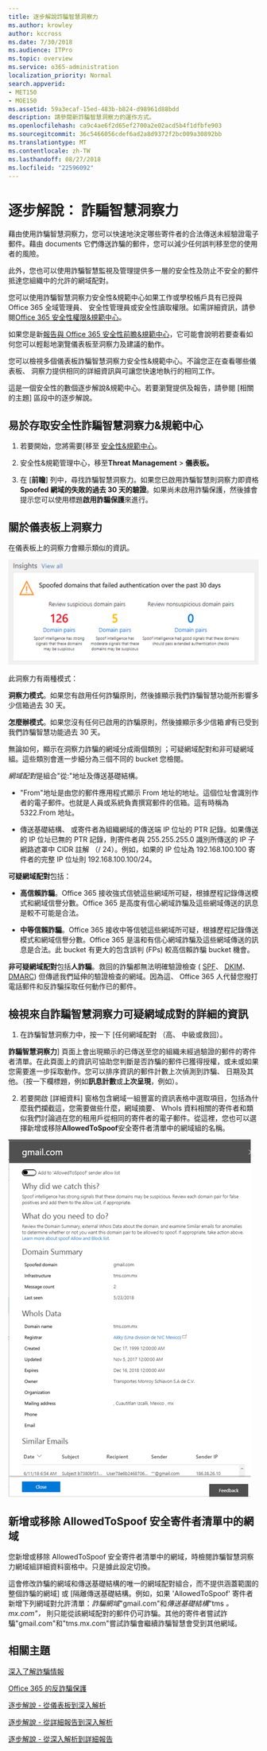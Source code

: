 ```yaml
---
title: 逐步解說詐騙智慧洞察力
ms.author: krowley
author: kccross
ms.date: 7/30/2018
ms.audience: ITPro
ms.topic: overview
ms.service: o365-administration
localization_priority: Normal
search.appverid:
- MET150
- MOE150
ms.assetid: 59a3ecaf-15ed-483b-b824-d98961d88bdd
description: 請參閱新詐騙智慧洞察力的運作方式。
ms.openlocfilehash: ca9c4ae6f2d65ef2700a2e02acd5b4f1dfbfe903
ms.sourcegitcommit: 36c5466056cdef6ad2a8d9372f2bc009a30892bb
ms.translationtype: MT
ms.contentlocale: zh-TW
ms.lasthandoff: 08/27/2018
ms.locfileid: "22596092"
---
```

# <a name="walkthrough-spoof-intelligence-insight"></a>逐步解說： 詐騙智慧洞察力

藉由使用詐騙智慧洞察力，您可以快速地決定哪些寄件者的合法傳送未經驗證電子郵件。藉由 documents 它們傳送詐騙的郵件，您可以減少任何誤判移至您的使用者的風險。
  
此外，您也可以使用詐騙智慧監視及管理提供多一層的安全性及防止不安全的郵件抵達您組織中的允許的網域配對。
  
您可以使用詐騙智慧洞察力安全性&amp;規範中心如果工作或學校帳戶具有已授與 Office 365 全域管理員、 安全性管理員或安全性讀取權限。如需詳細資訊，請參閱[Office 365 安全性權限&amp;規範中心](permissions-in-the-security-and-compliance-center.md)。
  
如果您是新[報告與 Office 365 安全性前瞻&amp;規範中心](reports-and-insights-in-security-and-compliance.md)，它可能會說明若要查看如何您可以輕鬆地瀏覽儀表板至洞察力及建議的動作。
  
您可以檢視多個儀表板詐騙智慧洞察力安全性&amp;規範中心。不論您正在查看哪些儀表板、 洞察力提供相同的詳細資訊與可讓您快速地執行的相同工作。
  
這是一個安全性的數個逐步解說&amp;規範中心。若要瀏覽提供及報告，請參閱 [相關的主題] 區段中的逐步解說。
  
## <a name="getting-to-the-spoof-intelligence-insight-in-the-security-amp-compliance-center"></a>易於存取安全性詐騙智慧洞察力&amp;規範中心

1. 若要開始，您將需要[移至 [安全性&amp;規範中心](go-to-the-securitycompliance-center.md)。
    
2. 安全性&amp;規範管理中心，移至**Threat Management** \> **儀表板。**
    
3. 在 [**前瞻**] 列中，尋找詐騙智慧洞察力。如果您已啟用詐騙智慧則洞察力即資格**Spoofed 網域的失敗的過去 30 天的驗證**。如果尚未啟用詐騙保護，然後據會提示您可以使用標題**啟用詐騙保護**來進行。 
    
## <a name="about-the-insight-on-the-dashboard"></a>關於儀表板上洞察力

在儀表板上的洞察力會顯示類似的資訊。
  
![詐騙智慧洞察力的螢幕擷取畫面](media/28aeabac-c1a1-4d16-9fbe-14996f742a9a.png)
  
此洞察力有兩種模式：
  
 **洞察力模式**。如果您有啟用任何詐騙原則，然後據顯示我們詐騙智慧功能所影響多少信箱過去 30 天。 
  
 **怎麼辦模式**。如果您沒有任何已啟用的詐騙原則，然後據顯示多少信箱*會*有已受到我們詐騙智慧功能過去 30 天。 
  
無論如何，顯示在洞察力詐騙的網域分成兩個類別 ；可疑網域配對和非可疑網域組。這些類別會進一步細分為三個不同的 bucket 您檢閱。 
  
*網域配對*是組合"從:"地址及傳送基礎結構。 
  
- "From"地址是由您的郵件應用程式顯示 From 地址的地址。這個位址會識別作者的電子郵件。也就是人員或系統負責撰寫郵件的信箱。這有時稱為 5322.From 地址。
    
- 傳送基礎結構、 或寄件者為組織網域的傳送端 IP 位址的 PTR 記錄。如果傳送的 IP 位址已無的 PTR 記錄，則寄件者與 255.255.255.0 識別所傳送的 IP 子網路遮罩中 CIDR 註解 （/ 24）。例如，如果的 IP 位址為 192.168.100.100 寄件者的完整 IP 位址則 192.168.100.100/24。
    
 **可疑網域配對**包括： 
  
- **高信賴詐騙**。Office 365 接收強式信號這些網域所可疑，根據歷程記錄傳送模式和網域信譽分數。Office 365 是高度有信心網域詐騙及這些網域傳送的訊息是較不可能是合法。 
    
- **中等信賴詐騙**。Office 365 接收中等信號這些網域所可疑，根據歷程記錄傳送模式和網域信譽分數。Office 365 是溫和有信心網域詐騙及這些網域傳送的訊息是合法。此 bucket 有更大的包含誤判 (FPs) 較高信賴詐騙 bucket 機會。 
    
 **非可疑網域配對**包括**人詐騙**。救回的詐騙都無法明確驗證檢查 ( [SPF](https://docs.microsoft.com/office365/SecurityCompliance/how-office-365-uses-spf-to-prevent-spoofing)、 [DKIM](https://docs.microsoft.com/office365/SecurityCompliance/use-dkim-to-validate-outbound-email)、 [DMARC](https://docs.microsoft.com/office365/SecurityCompliance/use-dmarc-to-validate-email)) 但傳遞我們延伸的驗證檢查的網域。因為這、 Office 365 人代替您撥打電話郵件和反詐騙採取任何動作已的郵件。 
  
## <a name="view-detailed-information-about-suspicious-domain-pairs-from-the-spoof-intelligence-insight"></a>檢視來自詐騙智慧洞察力可疑網域成對的詳細的資訊

1. 在詐騙智慧洞察力中，按一下 [任何網域配對 （高、 中級或救回）。
  
**詐騙智慧洞察力**] 頁面上會出現顯示的已傳送至您的組織未經過驗證的郵件的寄件者清單。在此頁面上的資訊可協助您判斷是否詐騙的郵件已獲得授權，或未或如果您需要進一步採取動作。您可以排序資訊的郵件計數上次偵測到詐騙、 日期及其他。（按一下欄標題，例如**訊息計數**或**上次呈現**，例如）。 
    
2. 若要開啟 [詳細資料] 窗格包含網域一組豐富的資訊表格中選取項目，包括為什麼我們攔截這，您需要做些什麼，網域摘要、 WhoIs 資料相關的寄件者和類似我們討論過在您的租用戶從相同的寄件者的電子郵件。從這裡，您也可以選擇新增或移除**AllowedToSpoof**安全寄件者清單中的網域組的名稱。 
  
![詐騙智慧洞察力詳細資料窗格中的網域的螢幕擷取畫面](media/03ad3e6e-2010-4e8e-b92e-accc8bbebb79.png)
  
## <a name="add-or-remove-a-domain-from-the-allowedtospoof-safe-sender-list"></a>新增或移除 AllowedToSpoof 安全寄件者清單中的網域

您新增或移除 AllowedToSpoof 安全寄件者清單中的網域，時檢閱詐騙智慧洞察力網域組詳細資料窗格中。只是據此設定切換。
  
這會修改詐騙的網域和傳送基礎結構的唯一的網域配對組合，而不提供涵蓋範圍的整個詐騙的網域] 或 [隔離傳送基礎結構。例如，如果 'AllowedToSpoof' 寄件者新增下列網域對允許清單：*詐騙網域*"gmail.com"和*傳送基礎結構*"tms *。 mx.com"，* 則只能從該網域配對的郵件仍可詐騙。其他的寄件者嘗試詐騙"gmail.com"和"tms.mx.com"嘗試詐騙會繼續詐騙智慧會受到其他網域。 
  
## <a name="related-topics"></a>相關主題

[深入了解詐騙情報](learn-about-spoof-intelligence.md)
  
[Office 365 的反詐騙保護](anti-spoofing-protection.md)
  
[逐步解說 - 從儀表板到深入解析](from-a-dashboard-to-an-insight.md)
  
[逐步解說 - 從詳細報告到深入解析](from-a-detailed-report-to-an-insight.md)
  
[逐步解說 - 從深入解析到詳細報告](from-an-insight-to-a-detailed-report.md)
  

